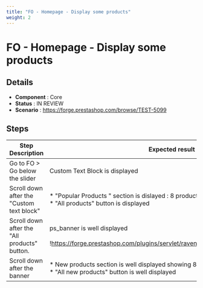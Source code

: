 ```yaml
---
title: "FO - Homepage - Display some products"
weight: 2
---
```


# FO - Homepage - Display some products
## Details
* **Component** : Core
* **Status** : IN REVIEW
* **Scenario** : https://forge.prestashop.com/browse/TEST-5099

## Steps
| Step Description | Expected result |
| ----- | ----- |
| Go to FO > Go below the slider | Custom Text Block is displayed |
| Scroll down after the "Custom text block" | * "Popular Products " section is dislayed : 8 products cards displayed<br> * "All products" button is displayed |
| Scroll down after the "All products" button. | ps_banner is well displayed<br><br>!https://forge.prestashop.com/plugins/servlet/raven/attachment/1351/ps_banner.png|width=740,height=142! |
| Scroll down after the banner | * New products section is well displayed showing 8 products cards<br> * "All new products" button is well displayed |
